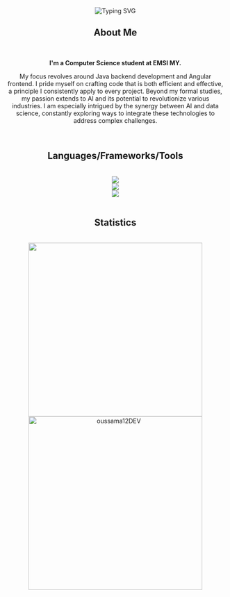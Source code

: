 
<div align="center">
  <div align="center">
    <img src="https://readme-typing-svg.herokuapp.com?font=Honk&size=35&pause=1000&color=A52A2A&center=true&vCenter=true&random=false&width=700&height=70&lines=Hi+There!;I'm+Oussama!" alt="Typing SVG" />
  </div>
  <h2>About Me</h2>
  <br/> 
  <p style="font-weight: bold;"> I'm a Computer Science student at EMSI MY.</p> <p>
My focus revolves around Java backend development and Angular frontend. I pride myself on crafting code that is both efficient and effective, a principle I consistently apply to every project. Beyond my formal studies, my passion extends to AI and its potential to revolutionize various industries. I am especially intrigued by the synergy between AI and data science, constantly exploring ways to integrate these technologies to address complex challenges.






  </p>
  <br/>
</div>


<h2 align="center">Languages/Frameworks/Tools</h2>

<br/>
<div align="center">
    <img src="https://skillicons.dev/icons?i=java,spring,angular,python,django,cpp,javascript,typescript,html,css" /><br>
      <img src="https://skillicons.dev/icons?i=cs,react,azure,vue,tailwind,bootstrap,sklearn,tensorflow,dart,flutter,androidstudio,idea"/><br>
    <img src="https://skillicons.dev/icons?i=vscode,php,dotnet,git,docker,bash,mysql,postgres,mongodb,nodejs,npm,kafka" /><br>
</div>

<br/>
<h2 align="center">Statistics</h2>
<br/>

<div align="center">
  <img width="400" src="https://github-readme-streak-stats.herokuapp.com/?user=oussama12DEV&theme=dark"/>
  <br>
  <img width="400" src="https://github-readme-stats.vercel.app/api/top-langs/?username=oussama12DEV&layout=compact&count_private=true&hide=HTML,CSS&theme=dark" alt="oussama12DEV" />
  <br></br>
</div>
